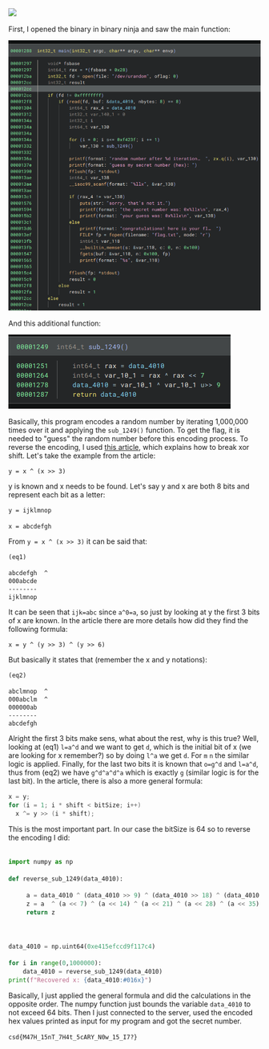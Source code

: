 <img src="https://github.com/raul-dunca/assets/blob/main/.images_CyberStudents-advent-of-ctf2024/day18_description.png">

First, I opened the binary in binary ninja and saw the main function:

<img src="https://github.com/raul-dunca/CyberStudents-advent-of-ctf2024/blob/main/.assets/day_18_info_1.png">

And this additional function:

<img src="https://github.com/raul-dunca/CyberStudents-advent-of-ctf2024/blob/main/.assets/day_18_info_2.png">

Basically, this program encodes a random number by iterating 1,000,000 times over it and applying the `sub_1249()` function. To get the flag, it is needed to "guess" the random number before this encoding process. To reverse the encoding, I used [this article](https://tobtu.com/blog/2023/3/breaking-xor-shift-prng/), which explains how to break xor shift. Let's take the example from the article:

```
y = x ^ (x >> 3)
```

y is known and x needs to be found. Let's  say y and x are both 8 bits and represent each bit as a letter:

```
y = ijklmnop

x = abcdefgh
```
From `y = x ^ (x >> 3)` it can be said that:

```
(eq1)

abcdefgh  ^
000abcde
--------
ijklmnop            
```

It can be seen that `ijk=abc` since `a^0=a`, so just by looking at y the first 3 bits of x are known. In the article there are more details how did they find the following formula:

```
x = y ^ (y >> 3) ^ (y >> 6)
```

But basically it states that (remember the x and y notations):

```
(eq2)

abclmnop  ^
000abclm  ^
000000ab
--------
abcdefgh
```

Alright the first 3 bits make sens, what about the rest, why is this true? Well, looking at (eq1) `l=a^d` and we want to get `d`, which is the initial bit of x (we are looking for x remember?) so by doing `l^a` we get `d`. For `m` `n` the similar logic is applied. Finally, for the last two bits it is known that `o=g^d` and `l=a^d`, thus from (eq2) we have `g^d^a^d^a` which is exactly `g` (similar logic is for the last bit). In the article, there is also a more general formula:

```c++
x = y;
for (i = 1; i * shift < bitSize; i++)
  x ^= y >> (i * shift);
```

This is the most important part. In our case the bitSize is 64 so to reverse the encoding I did:


```python

import numpy as np

def reverse_sub_1249(data_4010):

     a = data_4010 ^ (data_4010 >> 9) ^ (data_4010 >> 18) ^ (data_4010 >> 27) ^ (data_4010 >> 36) ^ (data_4010 >> 45) ^ (data_4010 >> 54) ^ (data_4010 >> 63)
     z = a  ^ (a << 7) ^ (a << 14) ^ (a << 21) ^ (a << 28) ^ (a << 35)  ^ (a << 42)  ^ (a << 49)  ^ (a << 56)  ^ (a << 63)
     return z



data_4010 = np.uint64(0xe415efccd9f117c4)

for i in range(0,1000000):
    data_4010 = reverse_sub_1249(data_4010)
print(f"Recovered x: {data_4010:#016x}")
```

Basically, I just applied the general formula and did the calculations in the opposite order. The numpy function just bounds the variable `data_4010` to not exceed 64 bits. Then I just connected to the server, used the encoded hex values printed as input for my program and got the secret number.


`csd{M47H_15nT_7H4t_5cARY_N0w_15_I7?}`
